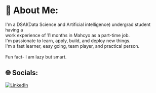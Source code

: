 # 💫 About Me:
I'm a DSAI(Data Science and Artificial intelligence) undergrad student having a <br> work experience of 11 months in Mahcyo as a part-time job.<br>I'm passionate to learn, apply, build, and deploy new things.<br>I'm a fast learner, easy going, team player, and practical person.<br> <br>Fun fact- I am lazy but smart.


## 🌐 Socials:
[![LinkedIn](https://www.linkedin.com/in/anand-harsh-19a476210/)](https://www.linkedin.com/in/anand-harsh-19a476210/) 


